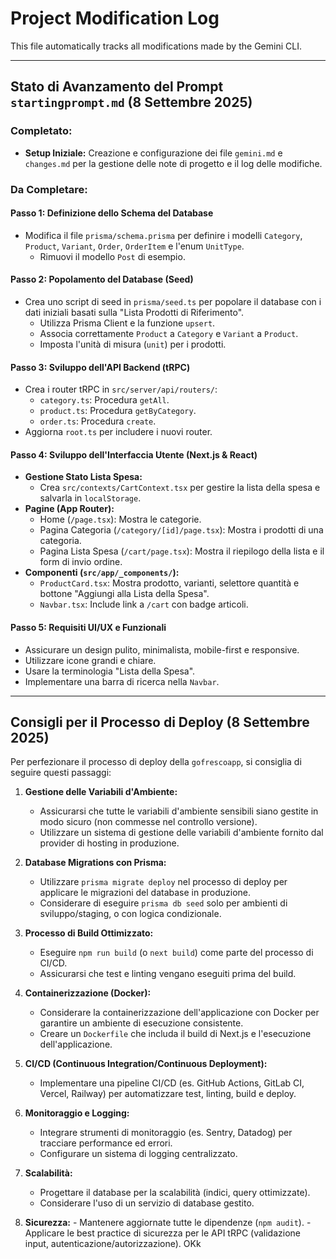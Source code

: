 # Project Modification Log

This file automatically tracks all modifications made by the Gemini CLI.

---

## Stato di Avanzamento del Prompt `startingprompt.md` (8 Settembre 2025)

### Completato:

- **Setup Iniziale:** Creazione e configurazione dei file `gemini.md` e `changes.md` per la gestione delle note di progetto e il log delle modifiche.

### Da Completare:

#### Passo 1: Definizione dello Schema del Database

- Modifica il file `prisma/schema.prisma` per definire i modelli `Category`, `Product`, `Variant`, `Order`, `OrderItem` e l'enum `UnitType`.
  - Rimuovi il modello `Post` di esempio.

#### Passo 2: Popolamento del Database (Seed)

- Crea uno script di seed in `prisma/seed.ts` per popolare il database con i dati iniziali basati sulla "Lista Prodotti di Riferimento".
  - Utilizza Prisma Client e la funzione `upsert`.
  - Associa correttamente `Product` a `Category` e `Variant` a `Product`.
  - Imposta l'unità di misura (`unit`) per i prodotti.

#### Passo 3: Sviluppo dell'API Backend (tRPC)

- Crea i router tRPC in `src/server/api/routers/`:
  - `category.ts`: Procedura `getAll`.
  - `product.ts`: Procedura `getByCategory`.
  - `order.ts`: Procedura `create`.
- Aggiorna `root.ts` per includere i nuovi router.

#### Passo 4: Sviluppo dell'Interfaccia Utente (Next.js & React)

- **Gestione Stato Lista Spesa:**
  - Crea `src/contexts/CartContext.tsx` per gestire la lista della spesa e salvarla in `localStorage`.
- **Pagine (App Router):**
  - Home (`/page.tsx`): Mostra le categorie.
  - Pagina Categoria (`/category/[id]/page.tsx`): Mostra i prodotti di una categoria.
  - Pagina Lista Spesa (`/cart/page.tsx`): Mostra il riepilogo della lista e il form di invio ordine.
- **Componenti (`src/app/_components/`):**
  - `ProductCard.tsx`: Mostra prodotto, varianti, selettore quantità e bottone "Aggiungi alla Lista della Spesa".
  - `Navbar.tsx`: Include link a `/cart` con badge articoli.

#### Passo 5: Requisiti UI/UX e Funzionali

- Assicurare un design pulito, minimalista, mobile-first e responsive.
- Utilizzare icone grandi e chiare.
- Usare la terminologia "Lista della Spesa".
- Implementare una barra di ricerca nella `Navbar`.

---

## Consigli per il Processo di Deploy (8 Settembre 2025)

Per perfezionare il processo di deploy della `gofrescoapp`, si consiglia di seguire questi passaggi:

1.  **Gestione delle Variabili d'Ambiente:**
    - Assicurarsi che tutte le variabili d'ambiente sensibili siano gestite in modo sicuro (non commesse nel controllo versione).
    - Utilizzare un sistema di gestione delle variabili d'ambiente fornito dal provider di hosting in produzione.

2.  **Database Migrations con Prisma:**
    - Utilizzare `prisma migrate deploy` nel processo di deploy per applicare le migrazioni del database in produzione.
    - Considerare di eseguire `prisma db seed` solo per ambienti di sviluppo/staging, o con logica condizionale.

3.  **Processo di Build Ottimizzato:**
    - Eseguire `npm run build` (o `next build`) come parte del processo di CI/CD.
    - Assicurarsi che test e linting vengano eseguiti prima del build.

4.  **Containerizzazione (Docker):**
    - Considerare la containerizzazione dell'applicazione con Docker per garantire un ambiente di esecuzione consistente.
    - Creare un `Dockerfile` che includa il build di Next.js e l'esecuzione dell'applicazione.

5.  **CI/CD (Continuous Integration/Continuous Deployment):**
    - Implementare una pipeline CI/CD (es. GitHub Actions, GitLab CI, Vercel, Railway) per automatizzare test, linting, build e deploy.

6.  **Monitoraggio e Logging:**
    - Integrare strumenti di monitoraggio (es. Sentry, Datadog) per tracciare performance ed errori.
    - Configurare un sistema di logging centralizzato.

7.  **Scalabilità:**
    - Progettare il database per la scalabilità (indici, query ottimizzate).
    - Considerare l'uso di un servizio di database gestito.

8.  **Sicurezza:** - Mantenere aggiornate tutte le dipendenze (`npm audit`). - Applicare le best practice di sicurezza per le API tRPC (validazione input, autenticazione/autorizzazione).
    OKk
